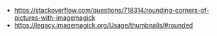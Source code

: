 

* https://stackoverflow.com/questions/718314/rounding-corners-of-pictures-with-imagemagick
* https://legacy.imagemagick.org/Usage/thumbnails/#rounded
